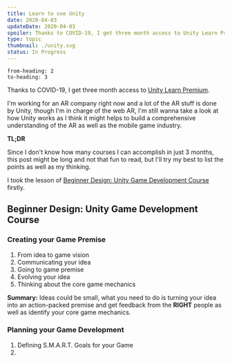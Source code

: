 ```yaml
---
title: Learn to use Unity
date: 2020-04-03
updateDate: 2020-04-03
spoiler: Thanks to COVID-19, I get three month access to Unity Learn Premium.
type: topic
thumbnail: ./unity.svg
status: In Progress
---
```

```toc
from-heading: 2
to-heading: 3
```

Thanks to COVID-19, I get three month access to [Unity Learn Premium](https://learn.unity.com/).

I'm working for an AR company right now and a lot of the AR stuff is done by Unity, though I'm in charge of the web AR, I'm still wanna take a look at how Unity works as I think it might helps to build a comprehensive understanding of the AR as well as the mobile game industry.

**TL;DR**

Since I don't know how many courses I can accomplish in just 3 months, this post might be long and not that fun to read, but I'll try my best to list the points as well as my thinking.

I took the lesson of [Beginner Design: Unity Game Development Course](https://learn.unity.com/course/beginner-design-unity-game-development-course?language=en) firstly.

## Beginner Design: Unity Game Development Course

### Creating your Game Premise

1. From idea to game vision
2. Communicating your idea
3. Going to game premise
4. Evolving your idea
5. Thinking about the core game mechanics

**Summary:** Ideas could be small, what you need to do is turning your idea into an action-packed premise and get feedback from the **RIGHT** people as well as identify your core game mechanics.

### Planning your Game Development

1. Defining S.M.A.R.T. Goals for your Game
2. 


